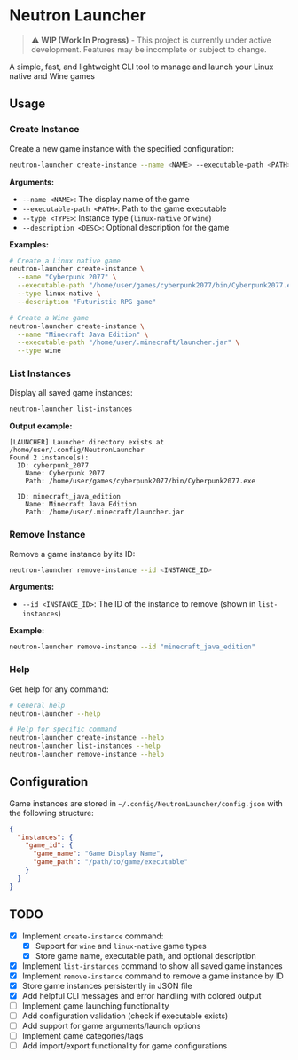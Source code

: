 # Neutron Launcher

> **⚠️ WIP (Work In Progress)** - This project is currently under active development. Features may be incomplete or subject to change.

A simple, fast, and lightweight CLI tool to manage and launch your Linux native and Wine games

## Usage

### Create Instance

Create a new game instance with the specified configuration:

```bash
neutron-launcher create-instance --name <NAME> --executable-path <PATH> --type <TYPE> [--description <DESC>]
```

**Arguments:**

- `--name <NAME>`: The display name of the game
- `--executable-path <PATH>`: Path to the game executable
- `--type <TYPE>`: Instance type (`linux-native` or `wine`)
- `--description <DESC>`: Optional description for the game

**Examples:**

```bash
# Create a Linux native game
neutron-launcher create-instance \
  --name "Cyberpunk 2077" \
  --executable-path "/home/user/games/cyberpunk2077/bin/Cyberpunk2077.exe" \
  --type linux-native \
  --description "Futuristic RPG game"

# Create a Wine game
neutron-launcher create-instance \
  --name "Minecraft Java Edition" \
  --executable-path "/home/user/.minecraft/launcher.jar" \
  --type wine
```

### List Instances

Display all saved game instances:

```bash
neutron-launcher list-instances
```

**Output example:**

```
[LAUNCHER] Launcher directory exists at /home/user/.config/NeutronLauncher
Found 2 instance(s):
  ID: cyberpunk_2077
    Name: Cyberpunk 2077
    Path: /home/user/games/cyberpunk2077/bin/Cyberpunk2077.exe

  ID: minecraft_java_edition
    Name: Minecraft Java Edition
    Path: /home/user/.minecraft/launcher.jar
```

### Remove Instance

Remove a game instance by its ID:

```bash
neutron-launcher remove-instance --id <INSTANCE_ID>
```

**Arguments:**

- `--id <INSTANCE_ID>`: The ID of the instance to remove (shown in `list-instances`)

**Example:**

```bash
neutron-launcher remove-instance --id "minecraft_java_edition"
```

### Help

Get help for any command:

```bash
# General help
neutron-launcher --help

# Help for specific command
neutron-launcher create-instance --help
neutron-launcher list-instances --help
neutron-launcher remove-instance --help
```

## Configuration

Game instances are stored in `~/.config/NeutronLauncher/config.json` with the following structure:

```json
{
  "instances": {
    "game_id": {
      "game_name": "Game Display Name",
      "game_path": "/path/to/game/executable"
    }
  }
}
```

## TODO

- [x] Implement `create-instance` command:
  - [x] Support for `wine` and `linux-native` game types
  - [x] Store game name, executable path, and optional description
- [x] Implement `list-instances` command to show all saved game instances
- [x] Implement `remove-instance` command to remove a game instance by ID
- [x] Store game instances persistently in JSON file
- [x] Add helpful CLI messages and error handling with colored output
- [ ] Implement game launching functionality
- [ ] Add configuration validation (check if executable exists)
- [ ] Add support for game arguments/launch options
- [ ] Implement game categories/tags
- [ ] Add import/export functionality for game configurations
